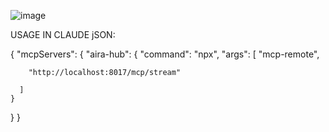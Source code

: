 ![image](https://github.com/user-attachments/assets/72226304-6a0e-47e6-b788-19db2fe9f63d)


USAGE IN CLAUDE jSON: 

{
  "mcpServers": {
    "aira-hub": {
      "command": "npx",
      "args": [
        "mcp-remote",

        "http://localhost:8017/mcp/stream"

      ]
    }
  }
}


